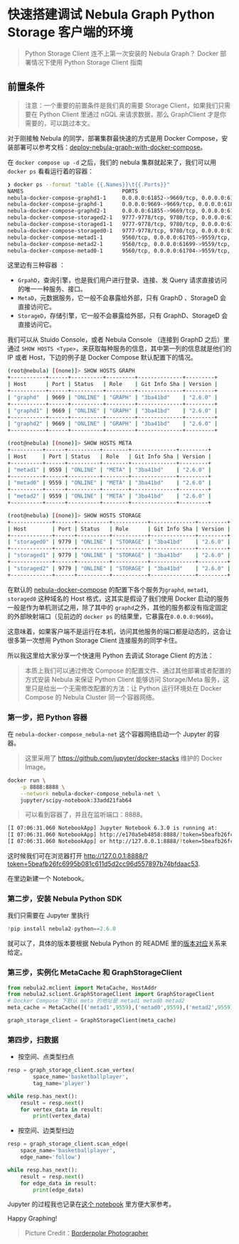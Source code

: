 # 快速搭建调试 Nebula Graph Python Storage 客户端的环境


> Python Storage Client 连不上第一次安装的 Nebula Graph？ Docker 部署情况下使用 Python Storage Client 指南

<!--more-->

## 前置条件

> 注意：一个重要的前置条件是我们真的需要 Storage Client，如果我们只需要在 Python Client 里通过 nGQL 来请求数据，那么 GraphClient 才是你需要的，可以跳过本文。

对于刚接触 Nebula 的同学，部署集群最快速的方式是用 Docker Compose，安装部署可以参考文档：[deploy-nebula-graph-with-docker-compose](https://docs.nebula-graph.com.cn/2.6.1/4.deployment-and-installation/2.compile-and-install-nebula-graph/3.deploy-nebula-graph-with-docker-compose/)。

在 `docker compose up -d` 之后，我们的 nebula 集群就起来了，我们可以用 `docker ps` 看看运行着的容器：

```bash
❯ docker ps --format "table {{.Names}}\t{{.Ports}}"
NAMES                               PORTS
nebula-docker-compose-graphd1-1     0.0.0.0:61852->9669/tcp, 0.0.0.0:61850->19669/tcp, 0.0.0.0:61851->19670/tcp
nebula-docker-compose-graphd-1      0.0.0.0:9669->9669/tcp, 0.0.0.0:61858->19669/tcp, 0.0.0.0:61859->19670/tcp
nebula-docker-compose-graphd2-1     0.0.0.0:61855->9669/tcp, 0.0.0.0:61853->19669/tcp, 0.0.0.0:61854->19670/tcp
nebula-docker-compose-storaged2-1   9777-9778/tcp, 9780/tcp, 0.0.0.0:61868->9779/tcp, 0.0.0.0:61869->19779/tcp, 0.0.0.0:61870->19780/tcp
nebula-docker-compose-storaged1-1   9777-9778/tcp, 9780/tcp, 0.0.0.0:61865->9779/tcp, 0.0.0.0:61866->19779/tcp, 0.0.0.0:61864->19780/tcp
nebula-docker-compose-storaged0-1   9777-9778/tcp, 9780/tcp, 0.0.0.0:61845->9779/tcp, 0.0.0.0:61843->19779/tcp, 0.0.0.0:61844->19780/tcp
nebula-docker-compose-metad1-1      9560/tcp, 0.0.0.0:61705->9559/tcp, 0.0.0.0:61706->19559/tcp, 0.0.0.0:61707->19560/tcp
nebula-docker-compose-metad2-1      9560/tcp, 0.0.0.0:61699->9559/tcp, 0.0.0.0:61700->19559/tcp, 0.0.0.0:61701->19560/tcp
nebula-docker-compose-metad0-1      9560/tcp, 0.0.0.0:61704->9559/tcp, 0.0.0.0:61702->19559/tcp, 0.0.0.0:61703->19560/tcp
```

这里边有三种容器 ：

- `GrpahD`，查询引擎，也是我们用户进行登录、连接、发 Query 请求直接访问的唯一一种服务、接口。
- `MetaD`，元数据服务，它一般不会暴露给外部，只有 GraphD 、StorageD 会直接访问它。
- `StorageD`，存储引擎，它一般不会暴露给外部，只有 GraphD、StorageD 会直接访问它。

我们可以从 Stuido Console，或者 Nebula Console （连接到 GraphD 之后）里通过 `SHOW HOSTS <Type>`，来获取每种服务的信息，其中第一列的信息就是他们的 IP 或者 Host，下边的例子是 Docker Compose 默认配置下的情况。

```sh
(root@nebula) [(none)]> SHOW HOSTS GRAPH
+-----------+------+----------+---------+--------------+---------+
| Host      | Port | Status   | Role    | Git Info Sha | Version |
+-----------+------+----------+---------+--------------+---------+
| "graphd"  | 9669 | "ONLINE" | "GRAPH" | "3ba41bd"    | "2.6.0" |
+-----------+------+----------+---------+--------------+---------+
| "graphd1" | 9669 | "ONLINE" | "GRAPH" | "3ba41bd"    | "2.6.0" |
+-----------+------+----------+---------+--------------+---------+
| "graphd2" | 9669 | "ONLINE" | "GRAPH" | "3ba41bd"    | "2.6.0" |
+-----------+------+----------+---------+--------------+---------+

(root@nebula) [(none)]> SHOW HOSTS META
+----------+------+----------+--------+--------------+---------+
| Host     | Port | Status   | Role   | Git Info Sha | Version |
+----------+------+----------+--------+--------------+---------+
| "metad1" | 9559 | "ONLINE" | "META" | "3ba41bd"    | "2.6.0" |
+----------+------+----------+--------+--------------+---------+
| "metad0" | 9559 | "ONLINE" | "META" | "3ba41bd"    | "2.6.0" |
+----------+------+----------+--------+--------------+---------+
| "metad2" | 9559 | "ONLINE" | "META" | "3ba41bd"    | "2.6.0" |
+----------+------+----------+--------+--------------+---------+

(root@nebula) [(none)]> SHOW HOSTS STORAGE
+-------------+------+----------+-----------+--------------+---------+
| Host        | Port | Status   | Role      | Git Info Sha | Version |
+-------------+------+----------+-----------+--------------+---------+
| "storaged0" | 9779 | "ONLINE" | "STORAGE" | "3ba41bd"    | "2.6.0" |
+-------------+------+----------+-----------+--------------+---------+
| "storaged1" | 9779 | "ONLINE" | "STORAGE" | "3ba41bd"    | "2.6.0" |
+-------------+------+----------+-----------+--------------+---------+
| "storaged2" | 9779 | "ONLINE" | "STORAGE" | "3ba41bd"    | "2.6.0" |
+-------------+------+----------+-----------+--------------+---------+
```

在默认的 [nebula-docker-compose](https://github.com/vesoft-inc/nebula-docker-compose) 的配置下各个服务为`graphd`, `metad1`, `storaged0` 这种域名的 Host 格式，这其实是假设了我们使用 Docker 启动的服务一般是作为单机测试之用，除了其中的 `graphd`之外，其他的服务都没有指定固定的外部映射端口（见前边的 `docker ps`  的结果里，它暴露在`0.0.0.0:9669`)。

这意味着，如果客户端不是运行在本机，访问其他服务的端口都是动态的，这会让很多第一次想用 Python Storage Client 连接服务的同学卡住。

所以我这里给大家分享一个快速用 Python 去调试 Storage Client 的方法：

> 本质上我们可以通过修改 Compose 的配置文件、通过其他部署或者配置的方式安装 Nebula 来保证 Python Client 能够访问 Storage/Meta 服务，这里只是给出一个无需修改配置的方法：让 Python 运行环境处在 Docker Compose 的 Nebula Cluster 同一个容器网络。

### 第一步，把 Python 容器

在 `nebula-docker-compose_nebula-net` 这个容器网络启动一个 Jupyter 的容器。
> 这里采用了 https://github.com/jupyter/docker-stacks 维护的 Docker Image。

```bash
docker run \
    -p 8888:8888 \
    --network nebula-docker-compose_nebula-net \
    jupyter/scipy-notebook:33add21fab64
```

> 可以看到容器了，并且在监听端口：8888。

```bash
[I 07:06:31.060 NotebookApp] Jupyter Notebook 6.3.0 is running at:
[I 07:06:31.060 NotebookApp] http://e170a5eb4858:8888/?token=5beafb26fc6995b081c611d5d2cc96d557897b74bfdaac53
[I 07:06:31.060 NotebookApp] or http://127.0.0.1:8888/?token=5beafb26fc6995b081c611d5d2cc96d557897b74bfdaac53
```

这时候我们可在浏览器打开 http://127.0.0.1:8888/?token=5beafb26fc6995b081c611d5d2cc96d557897b74bfdaac53.

在里边新建一个 Notebook。

### 第二步，安装 Nebula Python SDK

我们只需要在 Jupyter 里执行

```python
!pip install nebula2-python==2.6.0
```

就可以了，具体的版本要根据 Nebula Python 的 README 里的[版本对应](https://github.com/vesoft-inc/nebula-python#how-to-choose-nebula-python)关系来给定。

### 第三步，实例化 MetaCache 和 GraphStorageClient

```python
from nebula2.mclient import MetaCache, HostAddr
from nebula2.sclient.GraphStorageClient import GraphStorageClient
# Docker Compose 下默认 meta 的地址是 metad1 metad0 metad2
meta_cache = MetaCache([('metad1',9559),('metad0',9559),('metad2',9559)])

graph_storage_client = GraphStorageClient(meta_cache)
```

### 第四步，扫数据

- 按空间、点类型扫点

```python
resp = graph_storage_client.scan_vertex(
        space_name='basketballplayer',
        tag_name='player')

while resp.has_next():
    result = resp.next()
    for vertex_data in result:
        print(vertex_data)
```

- 按空间、边类型扫边

```python
resp = graph_storage_client.scan_edge(
    space_name='basketballplayer',
    edge_name='follow')

while resp.has_next():
    result = resp.next()
    for edge_data in result:
        print(edge_data)
```

Jupyter 的过程我也记录在[这个 notebook](https://siwei.io/nebula-python-storage-docker-guide/Storage_Client_Example.ipynb) 里方便大家参考。

Happy Graphing!

> Picture Credit：[Borderpolar Photographer](https://unsplash.com/photos/AMXFr97d00c) 

